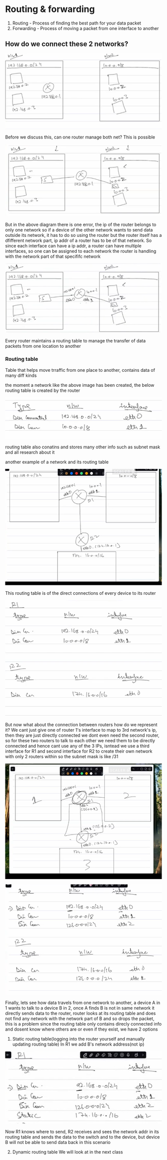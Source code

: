 # Routing & forwarding

1. Routing - Process of finding the best path for your data packet
2. Forwarding - Process of moving a packet from one interface to another


## How do we connect these 2 networks?

![alt text](image-3.png)

Before we discuss this, can one router manage both net? This is possible

![alt text](image-4.png)

But in the above diagram there is one error, the ip of the router belongs to only one network so if a device of the other network wants to send data outside its network, it has to do so using the router but the router itself has a dfifferent network part, ip addr of a router has to be of that network. So since each interface can have a ip addr, a router can have multiple interfaces, so one can be assigned to each network the router is handling with the network part of that specififc network

![alt text](image-5.png)

Every router maintains a routing table to manage the transfer of data packets from one location to another

### Routing table

Table that helps move trraffic from one place to another, contains data of many diff kinds

the moment a network like the above image has been created, the below routing table is created by the router

![alt text](image-6.png)

routing table also conatins and stores many other info such as subnet mask and all research about it

another example of a network and its routing table

![alt text](image-7.png)

This routing table is of the direct connections of every device to its router

![alt text](image-8.png)

But now what about the connection between routers how do we represent it? We cant just give one of router 1's interface to map to 3rd network's ip, then they are just directly connected we dont even need the second router, so for these two routers to talk to each other we need them to be directly connected and hence cant use any of the 3 IPs, isntead we use a third interface for R1 and second interface for R2 to create their own network with only 2 routers within so the subnet mask is like /31

![alt text](image-9.png)

![alt text](image-10.png)


Finally, lets see how data travels from one network to another, a device A in 1 wants to talk to a device B in 2, once A finds B is not in same network it directly sends data to the router, router looks at its routing table and does not find any network with the network part of B and so drops the packet, this is a problem since the routing table only contains direcly connected info and dosent know where others are or even if they exist, we have 2 options

1. Static routing table(logging into the router yourself and manually updating routing table)
  In R1 we add B's network address(not ip)

  ![alt text](image-11.png)

  Now R1 knows where to send, R2 receives and sees the network addr in its routing table and sends the data to the switch and to the device, but device B will not be able to send data back in this scenario

2. Dynamic routing table
   We will look at in the next class